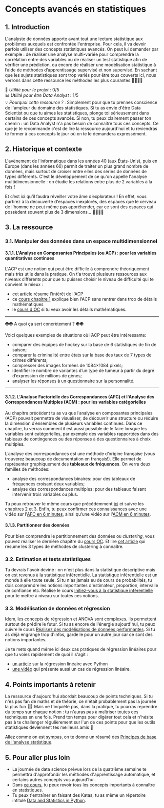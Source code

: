 # Concepts avancés en statistiques

## 1. Introduction
L'analyste de données apporte avant tout une lecture statistique aux problèmes auxquels est confrontée l'entreprise. Pour cela, il va devoir parfois utiliser des concepts statistiques avancés. On peut lui demander par exemple : de réaliser une analyse multi-variée pour comprendre la corrélation entre des variables ou de réaliser un test statistique afin de vérifier une prédiction, ou encore de réaliser une modélisation statistique à l’aide de méthodes d’apprentissage supervisé et non supervisé. En sachant que les sujets statistiques sont trop variés pour être tous couverts ici, nous verrons dans cette ressource les  méthodes les plus courantes 💆‍♀️💆‍♂️

📌 *Utilité pour le projet* : 0/5<br/>
📊 *Utilité pour être Data Analyst* : 1/5<br/>
💡 *Pourquoi cette ressource ?* : Simplement pour que tu prennes conscience de l'ampleur du domaine des statistiques. Si tu as envie d'être Data Scientist ou que tu aimes les statistiques, plonge toi sérieusement dans certains de ces concepts avancés. Si non, tu peux clairement passer ton chemin : un Data Analyst n'a pas besoin de connaître tous ces concepts. Ce que je te recommande c'est de lire la ressource aujourd'hui et tu reviendras te former à ces concepts le jour où on te le demandera expressément.


## 2. Historique et contexte
L'avènement de l'informatique dans les années 40 (aux États-Unis), puis en Europe (dans les années 60) permit de traiter un plus grand nombre de données, mais surtout de croiser entre elles des séries de données de types différents. C'est le développement de ce qu'on appelle l'analyse multidimensionnelle : on étudie les relations entre plus de 2 variables à la fois !

Et c’est ici qu’il faudra réveiller votre âme d’explorateur ! En effet, vous partirez à la découverte d'espaces inexplorés, des espaces que le cerveau de l’homme ne peut même pas appréhender, car ce sont des espaces qui possèdent souvent plus de 3 dimensions… 🕵️‍♂️🕵️‍♂️

## 3. La ressource

### 3.1. Manipuler des données dans un espace multidimensionnel

#### 3.1.1. L'Analyse en Composantes Principales (ou ACP) : pour les variables quantitatives continues

L'ACP est une notion qui peut être difficile à comprendre théoriquement mais très utile dans la pratique. On t'a trouvé plusieurs ressources aux niveaux différents pour que tu puisses choisir le niveau de difficulté qui te convient le mieux : 
- cet [article](https://datascientest.com/acp) résume l'intérêt de l'ACP
- ce [cours chapitre 1](https://www.math.univ-toulouse.fr/~baccini/zpedago/asdm.pdf) explique bien l'ACP sans rentrer dans trop de détails mathématiques
- le [cours d'OC](https://openclassrooms.com/fr/courses/4525281-realisez-une-analyse-exploratoire-de-donnees/5280368-comprenez-lenjeu-de-lanalyse-en-composantes-principales) si tu veux avoir les détails mathématiques.

___

👽👽 A quoi ça sert concrètement ? 👽👽

Voici quelques exemples de situations où l’ACP peut être intéressante:
- comparer des équipes de hockey sur la base de 6 statistiques de fin de saison;
- comparer la criminalité entre états sur la base des taux de 7 types de crimes différents;
- compresser des images formées de 1084×1084 pixels;
- identifier le nombre de variantes d’un type de tumeur à partir du degré d’expression de millions de gènes;
- analyser les réponses à un questionnaire sur la personnalité.
___

#### 3.1.2. L'Analyse Factorielle des Correspondances (AFC) et l'Analyse des Correspondances Multiples (ACM) : pour les variables catégorielles

Au chapitre précédent tu as vu que l’analyse en composantes principales (ACP) pouvait permettre de visualiser, de découvrir une structure ou réduire la dimension d’ensembles de plusieurs variables continues. Dans ce chapitre, tu verras comment il est aussi possible de le faire lorsque les variables sont catégorielles, par exemple des variables rapportées dans des tableaux de contingences ou des réponses à des questionnaires à choix multiples.

L’analyse des correspondances est une méthode d’origine française (vous trouverez beaucoup de documentation en français!). Elle permet de représenter graphiquement des **tableaux de fréquences**. On verra deux familles de méthodes:
- analyse des correspondances binaires: pour des tableaux de fréquences croisant deux variables;
- analyse des correspondances multiples: pour des tableaux faisant intervenir trois variables ou plus.

Tu peux retrouver le même cours que précédemment [ici](https://www.math.univ-toulouse.fr/~baccini/zpedago/asdm.pdf) et suivre les chapitres 2 et 3. Enfin, tu peux confirmer ces connaissances avec une vidéo sur l'[AFC en 6 minutes](https://www.youtube.com/watch?v=tEc5cmlQVdI), ainsi qu'une vidéo sur l'[ACM en 6 minutes](https://www.youtube.com/watch?v=bihScz3OXbw).

#### 3.1.3. Partitionner des données

Pour bien comprendre le partitionnement des données ou *clustering*, vous pouvez réaliser le dernière chapitre du [cours OC](https://openclassrooms.com/fr/courses/4525281-realisez-une-analyse-exploratoire-de-donnees/5254143-recherchez-une-bonne-partition). Et lire [cet article](https://larevueia.fr/clustering-les-3-methodes-a-connaitre/) qui résume les 3 types de méthodes de clustering à connaître.


### 3.2. Estimation et tests statistiques

Tu devrais l'avoir deviné : on n'est plus dans la statistique descriptive mais on est revenus à la statistique inférentielle.
La statistique inférentielle est un monde à elle toute seule. Si tu n'as jamais eu de cours de probabilités, tu dois comprendre les notions importantes d'estimateur, proportion, intervalle de confiance etc. Réalise le cours [Initiez-vous à la statistique inférentielle](https://openclassrooms.com/fr/courses/4525306-initiez-vous-a-la-statistique-inferentielle/4993371-familiarisez-vous-avec-deux-cas-pratiques) pour te mettre à niveau sur toutes ces notions.


### 3.3. Modélisation de données et régression

Idem, les concepts de régression et ANOVA sont complexes. Ils permettent surtout de prédire le futur. Si tu as encore de l'énergie aujourd'hui, tu peux suivre le cours [Réalisez des modélisations de données performantes](https://openclassrooms.com/fr/courses/4525326-realisez-des-modelisations-de-donnees-performantes). Si tu as déjà engrangé trop d'infos, garde le pour un autre jour car ce sont des notions importantes.

Je te mets quand même ici deux cas pratiques de régression linéaires pour que tu voies rapidement de quoi il s'agit : 
- [un article](https://mrmint.fr/regression-lineaire-python-pratique) sur la régression linéaire avec Python
- [une vidéo](https://www.linkedin.com/learning/python-l-analyse-de-donnees/mettre-en-application-la-regression-lineaire) qui présente aussi un cas de régression linéaire.


## 4. Points importants à retenir
La ressource d'aujourd'hui abordait beaucoup de points techniques. Si tu n'es pas fan de maths et de théorie, ce n'était probablement pas la journée la plus fun 🤕🤕 Mais ne t'inquiète pas, dans la pratique, tu pourras reprendre du temps sur chaque notion : tu n'auras pas à maîtriser toutes ces techniques en une fois. Prend ton temps pour digérer tout cela et n'hésite pas à te challenger régulièrement sur l'un de ces points pour que les outils statistiques deviennent tes meilleurs amis 🥰

Allez comme on est sympas, on te donne un résumé des [Principes de base de l'analyse statistique](https://edutechwiki.unige.ch/fr/Principes_de_base_d%27analyse_statistique).

## 5. Pour aller plus loin
- La journée de data science prévue lors de la quatrième semaine te permettra d'approfondir les méthodes d'apprentissage automatique, et certains autres concepts vus aujourd'hui. 
- Dans [ce cours](https://certis.enpc.fr/~dalalyan/Download/Poly2.pdf), tu peux revoir tous les concepts importants à connaître en statistiques. 
- Tu peux t'entraîner en faisant des Katas, tu as même un répertoire intitulé [Data and Statistics in Python](https://www.codewars.com/collections/data-and-statistics-in-python).



